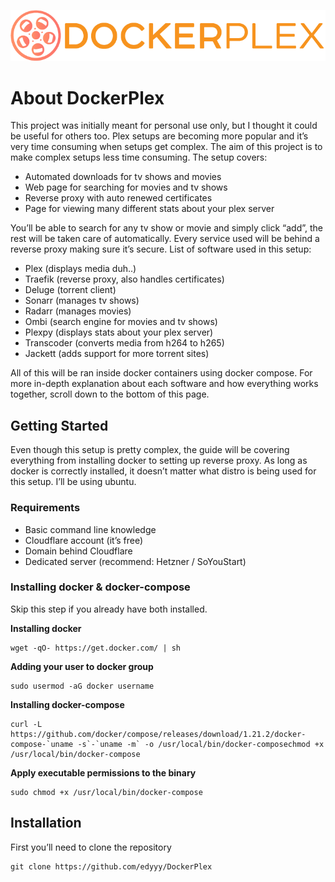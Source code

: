 
![DockerPlex](https://raw.githubusercontent.com/BeefBytes/Assets/master/DockerPlex/png/logo_dockerplex_orange_742x120.png)

# About DockerPlex
This project was initially meant for personal use only, but I thought it could be useful for others too. Plex setups are becoming more popular and it’s very time consuming when setups get complex. The aim of this project is to make complex setups less time consuming. The setup covers:

- Automated downloads for tv shows and movies
- Web page for searching for movies and tv shows
- Reverse proxy with auto renewed certificates 
- Page for viewing many different stats about your plex server

You’ll be able to search for any tv show or movie and simply click “add”, the rest will be taken care of automatically. Every service used will be behind a reverse proxy making sure it’s secure. List of software used in this setup:

- Plex (displays media duh..)
- Traefik (reverse proxy, also handles certificates)
- Deluge (torrent client)
- Sonarr (manages tv shows)
- Radarr (manages movies)
- Ombi (search engine for movies and tv shows)
- Plexpy (displays stats about your plex server)
- Transcoder (converts media from h264 to h265)
- Jackett (adds support for more torrent sites)

All of this will be ran inside docker containers using docker compose. For more in-depth explanation about each software and how everything works together, scroll down to the bottom of this page.

## Getting Started
Even though this setup is pretty complex, the guide will be covering everything from installing docker to setting up reverse proxy. As long as docker is correctly installed, it doesn’t matter what distro is being used for this setup. I’ll be using ubuntu.

### Requirements
- Basic command line knowledge
- Cloudflare account (it’s free)
- Domain behind Cloudflare
- Dedicated server (recommend: Hetzner / SoYouStart)

### Installing docker & docker-compose
Skip this step if you already have both installed.

<b>Installing docker</b><br />
```
wget -qO- https://get.docker.com/ | sh
```

<b>Adding your user to docker group</b><br />
```
sudo usermod -aG docker username
```

<b>Installing docker-compose</b><br />
```
curl -L https://github.com/docker/compose/releases/download/1.21.2/docker-compose-`uname -s`-`uname -m` -o /usr/local/bin/docker-composechmod +x /usr/local/bin/docker-compose
```

<b>Apply executable permissions to the binary</b><br />
```
sudo chmod +x /usr/local/bin/docker-compose
```

## Installation
First you’ll need to clone the repository<br />
```
git clone https://github.com/edyyy/DockerPlex
```
